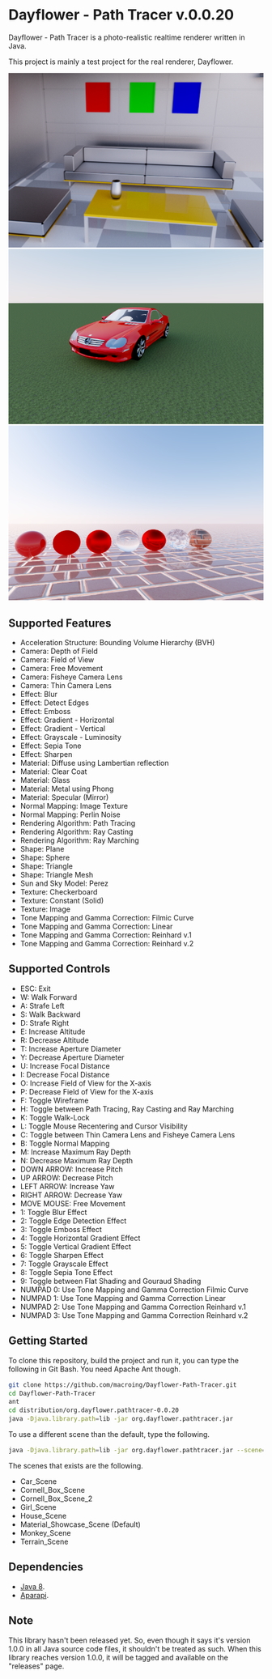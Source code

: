 Dayflower - Path Tracer v.0.0.20
================================
Dayflower - Path Tracer is a photo-realistic realtime renderer written in Java.

This project is mainly a test project for the real renderer, Dayflower.

![alt text](https://github.com/macroing/Dayflower-Path-Tracer/blob/master/images/Dayflower-Scene-1.png "Dayflower Path Tracer")
![alt text](https://github.com/macroing/Dayflower-Path-Tracer/blob/master/images/Dayflower-Scene-2.png "Dayflower Path Tracer")
![alt text](https://github.com/macroing/Dayflower-Path-Tracer/blob/master/images/Dayflower-Material-Showcase.png "Dayflower Path Tracer")

Supported Features
------------------
* Acceleration Structure: Bounding Volume Hierarchy (BVH)
* Camera: Depth of Field
* Camera: Field of View
* Camera: Free Movement
* Camera: Fisheye Camera Lens
* Camera: Thin Camera Lens
* Effect: Blur
* Effect: Detect Edges
* Effect: Emboss
* Effect: Gradient - Horizontal
* Effect: Gradient - Vertical
* Effect: Grayscale - Luminosity
* Effect: Sepia Tone
* Effect: Sharpen
* Material: Diffuse using Lambertian reflection
* Material: Clear Coat
* Material: Glass
* Material: Metal using Phong
* Material: Specular (Mirror)
* Normal Mapping: Image Texture
* Normal Mapping: Perlin Noise
* Rendering Algorithm: Path Tracing
* Rendering Algorithm: Ray Casting
* Rendering Algorithm: Ray Marching
* Shape: Plane
* Shape: Sphere
* Shape: Triangle
* Shape: Triangle Mesh
* Sun and Sky Model: Perez
* Texture: Checkerboard
* Texture: Constant (Solid)
* Texture: Image
* Tone Mapping and Gamma Correction: Filmic Curve
* Tone Mapping and Gamma Correction: Linear
* Tone Mapping and Gamma Correction: Reinhard v.1
* Tone Mapping and Gamma Correction: Reinhard v.2

Supported Controls
------------------
* ESC: Exit
* W: Walk Forward
* A: Strafe Left
* S: Walk Backward
* D: Strafe Right
* E: Increase Altitude
* R: Decrease Altitude
* T: Increase Aperture Diameter
* Y: Decrease Aperture Diameter
* U: Increase Focal Distance
* I: Decrease Focal Distance
* O: Increase Field of View for the X-axis
* P: Decrease Field of View for the X-axis
* F: Toggle Wireframe
* H: Toggle between Path Tracing, Ray Casting and Ray Marching
* K: Toggle Walk-Lock
* L: Toggle Mouse Recentering and Cursor Visibility
* C: Toggle between Thin Camera Lens and Fisheye Camera Lens
* B: Toggle Normal Mapping
* M: Increase Maximum Ray Depth
* N: Decrease Maximum Ray Depth
* DOWN ARROW: Increase Pitch
* UP ARROW: Decrease Pitch
* LEFT ARROW: Increase Yaw
* RIGHT ARROW: Decrease Yaw
* MOVE MOUSE: Free Movement
* 1: Toggle Blur Effect
* 2: Toggle Edge Detection Effect
* 3: Toggle Emboss Effect
* 4: Toggle Horizontal Gradient Effect
* 5: Toggle Vertical Gradient Effect
* 6: Toggle Sharpen Effect
* 7: Toggle Grayscale Effect
* 8: Toggle Sepia Tone Effect
* 9: Toggle between Flat Shading and Gouraud Shading
* NUMPAD 0: Use Tone Mapping and Gamma Correction Filmic Curve
* NUMPAD 1: Use Tone Mapping and Gamma Correction Linear
* NUMPAD 2: Use Tone Mapping and Gamma Correction Reinhard v.1
* NUMPAD 3: Use Tone Mapping and Gamma Correction Reinhard v.2

Getting Started
---------------
To clone this repository, build the project and run it, you can type the following in Git Bash. You need Apache Ant though.
```bash
git clone https://github.com/macroing/Dayflower-Path-Tracer.git
cd Dayflower-Path-Tracer
ant
cd distribution/org.dayflower.pathtracer-0.0.20
java -Djava.library.path=lib -jar org.dayflower.pathtracer.jar
```
To use a different scene than the default, type the following.
```bash
java -Djava.library.path=lib -jar org.dayflower.pathtracer.jar --scene=SceneName
```
The scenes that exists are the following.
* Car_Scene
* Cornell_Box_Scene
* Cornell_Box_Scene_2
* Girl_Scene
* House_Scene
* Material_Showcase_Scene (Default)
* Monkey_Scene
* Terrain_Scene

Dependencies
------------
 - [Java 8](http://www.java.com).
 - [Aparapi](https://github.com/macroing/aparapi).

Note
----
This library hasn't been released yet. So, even though it says it's version 1.0.0 in all Java source code files, it shouldn't be treated as such. When this library reaches version 1.0.0, it will be tagged and available on the "releases" page.